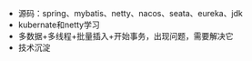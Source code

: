 - 源码：spring、mybatis、netty、nacos、seata、eureka、jdk
- kubernate和netty学习
- 多数据+多线程+批量插入+开始事务，出现问题，需要解决它
- 技术沉淀
